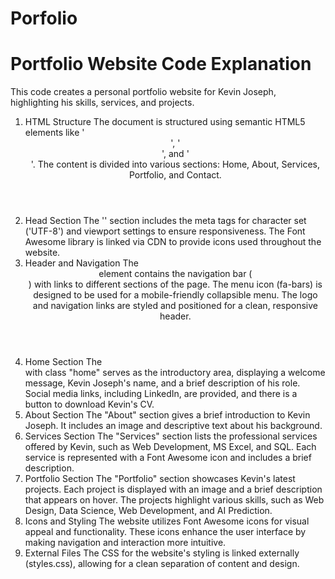 # Porfolio
# Portfolio Website Code Explanation
This code creates a personal portfolio website for Kevin Joseph, highlighting his skills, services, and projects.

1. HTML Structure
The document is structured using semantic HTML5 elements like '<header>', '<section>', and '<nav>'.
The content is divided into various sections: Home, About, Services, Portfolio, and Contact.
2. Head Section
The '<head>' section includes the meta tags for character set ('UTF-8') and viewport settings to ensure responsiveness.
The Font Awesome library is linked via CDN to provide icons used throughout the website.
3. Header and Navigation
The <header> element contains the navigation bar (<nav>) with links to different sections of the page. The menu icon (fa-bars) is designed to be used for a mobile-friendly collapsible menu.
The logo and navigation links are styled and positioned for a clean, responsive header.
4. Home Section
The <section> with class "home" serves as the introductory area, displaying a welcome message, Kevin Joseph's name, and a brief description of his role.
Social media links, including LinkedIn, are provided, and there is a button to download Kevin's CV.
5. About Section
The "About" section gives a brief introduction to Kevin Joseph. It includes an image and descriptive text about his background.
6. Services Section
The "Services" section lists the professional services offered by Kevin, such as Web Development, MS Excel, and SQL.
Each service is represented with a Font Awesome icon and includes a brief description.
7. Portfolio Section
The "Portfolio" section showcases Kevin's latest projects. Each project is displayed with an image and a brief description that appears on hover.
The projects highlight various skills, such as Web Design, Data Science, Web Development, and AI Prediction.
8. Icons and Styling
The website utilizes Font Awesome icons for visual appeal and functionality. These icons enhance the user interface by making navigation and interaction more intuitive.
9. External Files
The CSS for the website's styling is linked externally (styles.css), allowing for a clean separation of content and design.
